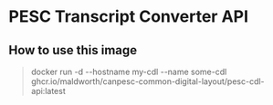 # PESC Transcript Converter API

## How to use this image


> docker run -d --hostname my-cdl --name some-cdl ghcr.io/maldworth/canpesc-common-digital-layout/pesc-cdl-api:latest
